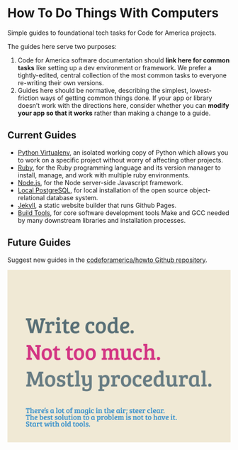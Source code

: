 How To Do Things With Computers
=====

Simple guides to foundational tech tasks for Code for America projects.

The guides here serve two purposes:

1. Code for America software documentation should **link here for common tasks** like setting up a dev environment or framework. We prefer a tightly-edited, central collection of the most common tasks to everyone re-writing their own versions.
2. Guides here should be normative, describing the simplest, lowest-friction ways of getting common things done. If your app or library doesn’t work with the directions here, consider whether you can **modify your app so that it works** rather than making a change to a guide.

Current Guides
--------------

* [Python Virtualenv](Python-Virtualenv.md), an isolated working copy of Python which allows you to work on a specific project without worry of affecting other projects.
* [Ruby](Ruby.md), for the Ruby programming language and its version manager to install, manage, and work with multiple ruby environments.
* [Node.js](Node.js.md), for the Node server-side Javascript framework.
* [Local PostgreSQL](PostgreSQL.md), for local installation of the open source object-relational database system.
* [Jekyll](Jekyll.rb), a static website builder that runs Github Pages.
* [Build Tools](Build-Tools.md), for core software development tools Make and GCC needed by many downstream libraries and installation processes.

Future Guides
-------------

Suggest new guides in the [codeforamerica/howto Github repository](https://github.com/codeforamerica/howto).

![Write code. Not too much. Mostly procedural.](images/write-code-lg.png)
